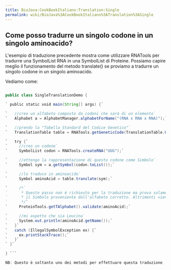 ```yaml
---
title: BioJava:CookBookItaliano:Translation:Single
permalink: wiki/BioJava%3ACookBookItaliano%3ATranslation%3ASingle
---
```


Come posso tradurre un singolo codone in un singolo aminoacido?
---------------------------------------------------------------

L'esempio di traduzione precedente mostra come utilizzare RNATools per
tradurre una SymbolList RNA in una SymbolList di Proteine. Possiamo
capire meglio il funzionamento del metodo translate() se proviamo a
tradurre un singolo codone in un singolo aminoacido.

Vediamo come:

```java import org.biojava.bio.seq.\*; import org.biojava.bio.symbol.\*;

public class SingleTranslationDemo {

` public static void main(String[] args) {`

`   //creo un alfabeto composto da codoni che sarà di un elemento`  
`   Alphabet a = AlphabetManager.alphabetForName("(RNA x RNA x RNA)");`

`   //prendo la "Tabella Standard del Codice Genetico"`  
`   TranslationTable table = RNATools.getGeneticCode(TranslationTable.UNIVERSAL);`

`   try {`  
`     //creo un codone`  
`     SymbolList codon = RNATools.createRNA("UUG");`

`     //ottengo la rappresentazione di questo codone come Simbolo`  
`     Symbol sym = a.getSymbol(codon.toList());`

`     //lo traduco in aminoacido`  
`     Symbol aminoAcid = table.translate(sym);`

`     /*`  
`      * Questo passo non è richiesto per la traduzione ma prova solamente che`  
`      * il Simbolo proveniente dall'alfabeto corretto. Altrimenti viene sollevata una eccezione.`  
`      */`  
`     ProteinTools.getTAlphabet().validate(aminoAcid);`

`     //mi aspetto che sia Leucina`  
`     System.out.println(aminoAcid.getName());`  
`   }`  
`   catch (IllegalSymbolException ex) {`  
`     ex.printStackTrace();`  
`   }`  
` }`

} ```

NB: Questo è soltanto uno dei metodi per effettuare questa traduzione
